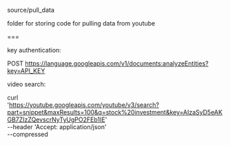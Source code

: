 source/pull_data

folder for storing code for pulling data from youtube

===

key authentication:

POST https://language.googleapis.com/v1/documents:analyzeEntities?key=API_KEY


video search:

curl \
  'https://youtube.googleapis.com/youtube/v3/search?part=snippet&maxResults=100&q=stock%20investment&key=AIzaSyD5eAKGB7ZIzZQevscrNyTyUgPO2FEb1IE' \
  --header 'Accept: application/json' \
  --compressed